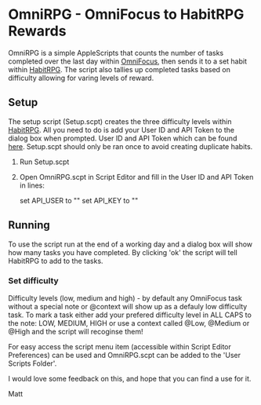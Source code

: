 # OmniRPG - OmniFocus to HabitRPG Rewards

OmniRPG is a simple AppleScripts that counts the number of tasks completed over the last day within [OmniFocus](https://www.omnigroup.com/omnifocus), then sends it to a set habit within [HabitRPG](https://habitrpg.com/). The script also tallies up completed tasks based on difficulty allowing for varing levels of reward.

## Setup
The setup script (Setup.scpt) creates the three difficulty levels within [HabitRPG](https://habitrpg.com/). All you need to do is add your User ID and API Token to the dialog box when prompted. User ID and API Token which can be found [here](https://habitrpg.com/#/options/settings/api). Setup.scpt should only be ran once to avoid creating duplicate habits. 

1. Run Setup.scpt
2. Open OmniRPG.scpt in Script Editor and fill in the User ID and API Token in lines:

	set API_USER to ""
	set API_KEY to ""

## Running
To use the script run at the end of a working day and a dialog box will show how many tasks you have completed. By clicking 'ok' the script will tell HabitRPG to add to the tasks.

### Set difficulty
Difficulty levels (low, medium and high) - by default any OmniFocus task without a special note or @context will show up as a defauly low difficulty task. To mark a task either add your prefered difficulty level in ALL CAPS to the note: LOW, MEDIUM, HIGH or use a context called @Low, @Medium or @High and the script will recoginse them! 

For easy access the script menu item (accessible within Script Editor Preferences) can be used and OmniRPG.scpt can be added to the 'User Scripts Folder'.

I would love some feedback on this, and hope that you can find a use for it.

Matt
